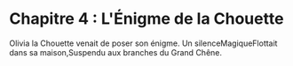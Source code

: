 # Chapitre 4 : L'Énigme de la Chouette

Olivia la Chouette venait de poser son énigme.  Un silenceMagiqueFlottait dans sa maison,Suspendu aux branches du Grand Chêne.
